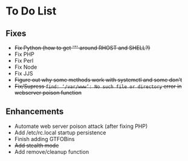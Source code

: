 # To Do List

## Fixes

- ~~Fix Python (how to get '"' around RHOST and SHELL?)~~
- Fix PHP
- Fix Perl
- Fix Node
- Fix JJS
- ~~Figure out why some methods work with systemctl and some don't~~
- ~~Fix/Supress `find: ‘/var/www’: No such file or directory` error in webserver poison function~~

## Enhancements

- Automate web server poison attack (after fixing PHP)
- Add /etc/rc.local startup persistence
- Finish adding GTFOBins
- ~~Add stealth mode~~
- Add remove/cleanup function
